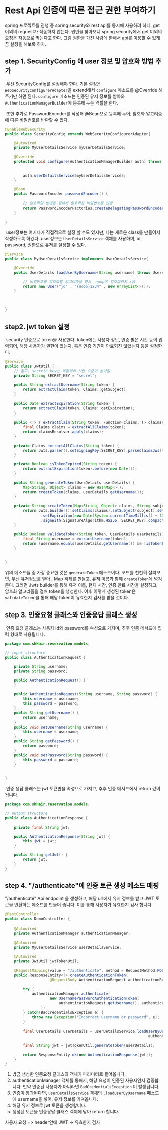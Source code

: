 # Rest Api 인증에 따른 접근 권한 부여하기



 spring 프로젝트를 진행 중 spring security와 rest api를 동시에 사용하려 하니, get 이외의 request가 작동하지 않는다. 원인을 찾아보니 spring security에서 get 이외의 요청은 자동으로 막는다고 한다. 그럼 권한을 가진 사람에 한해서 api를 이용할 수 있게끔 설정을 해보록 하자.



## step 1. SecurityConfig 에 user 정보 및 암호화 방법 추가

​	우선 SecurityConfig를 설정해야 한다. 기본 설정은 `WebSecurityConfigurerAdapter`을 extend해서 `configure` 메소드를 @Override 해주기만 하면 된다. `configure` 메소드는 인증된 유저 정보를 받아와 `AuthenticationManagerBuilder`에 등록해 두는 역할을 한다. 

​	또한 추가로 PasswordEncoder를 작성해 @Bean으로 등록해 두어, 암호화 알고리즘에 따른 비밀번호를 반환할 수 있다.

```java
@EnableWebSecurity
public class SecurityConfig extends WebSecurityConfigurerAdapter{

	@Autowired
	private MyUserDetailsService myUserDetailsService;
	
	@Override
	protected void configure(AuthenticationManagerBuilder auth) throws Exception {
		
		
		auth.userDetailsService(myUserDetailsService);
	}

	@Bean
	public PasswordEncoder passwordEncoder() {
		
		// 암호화할 방법을 정해서 암호화된 비밀번호를 반환
		return PasswordEncoderFactories.createDelegatingPasswordEncoder();
	}
	
}
```

​	user정보는 여기다가 직접적으로 설정 할 수도 있지만, 나는 새로운 class를 만들어서 작성하도록 하겠다. user정보는 `UserDetailsService` 객체를 사용하며, id, password, 권한으로 유저를 설정할 수 있다. 

```java
@Service
public class MyUserDetailsService implements UserDetailsService{

	@Override
	public UserDetails loadUserByUsername(String username) throws UsernameNotFoundException {

		// 비밀먼호를 암호화할 알고리즘을 명시. noop은 암호화하지 x음
		return new User("jo" , "{noop}1234" , new ArrayList<>());
	}
	
	

}
```



## step2. jwt token 설정

​	security 인증으로 token을 사용한다. token에는 사용자 정보, 인증 받은 시간 등이 입력되어, 해당 사용자가 권한이 있는지, 혹은 인증 기간이 만료되진 않았는지 등을 설정한다. 

```java
@Service
public class JwtUtil {
	// 참고. secrete key는 복잡해야 보안 수준이 높아짐.
	private String SECRET_KEY = "secret";
	
	public String extractUsername(String token) {
		return extractClaim(token, Claims::getSubject);
	}
	
	public Date extractExpiration(String token) {
		return extractClaim(token, Claims::getExpiration);
	}
	
	public <T> T extractClaim(String token, Function<Claims, T> claimsResolver) {
		final Claims claims = extractAllClaims(token);
		return claimsResolver.apply(claims);
	}
	
	private Claims extractAllClaims(String token) {
		return Jwts.parser().setSigningKey(SECRET_KEY).parseClaimsJws(token).getBody();
	}

	private Boolean isTokenExpired(String token) {
		return extractExpiration(token).before(new Date());
	}
	
	public String generateToken(UserDetails userDetails) {
		Map<String, Object> claims = new HashMap<>();
		return createToken(claims, userDetails.getUsername());
	}
	
	private String createToken(Map<String, Object> claims, String subject) {
		return Jwts.builder().setClaims(claims).setSubject(subject).setIssuedAt(new Date(System.currentTimeMillis()))
				.setExpiration(new Date(System.currentTimeMillis() + 1000 * 60 * 60 * 10))
				.signWith(SignatureAlgorithm.HS256, SECRET_KEY).compact();
	}
	
	public Boolean validateToken(String token, UserDetails userDetails) {
		final String username = extractUsername(token);
		return (username.equals(userDetails.getUsername()) && !isTokenExpired(token));
	}
	
	
}

```

 위의 메소드들 중 가장 중요한 것은 `generateToken` 메소드이다. 코드를 천천히 살펴보면, 우선 유저정보를 받아 , Map 객체를 만들고, 유저 이름과 함께 `createToken`에 넘겨준다. 그러면 Jwts builder를 통해 유저 이름, 현재 시간, 인증 만료 시간을 설정하고, 암호화 알고리즘을 걸쳐 token을 생성한다. 이후 이렇게 생성된 token은 `validateToken` 을 통해 해당 token이 유효한지 검사를 받을 것이다. 



## step 3. 인증요청 클래스와 인증응답 클래스 생성

​	인증 요청 클래스는 사용자 id와 password를 속성으로 가지며, 추후 인증 메서드에 입력 형태로 사용됩니다.

```java
package com.shHair.reservation.models;

// input structure
public class AuthenticationRequest {

	private String username;
	private String password;

	public AuthenticationRequest() {
	}
	
	public AuthenticationRequest(String username, String password) {
		this.username = username;
		this.password = password;
	}
	public String getUsername() {
		return username;
	}
	public void setUsername(String username) {
		this.username = username;
	}
	public String getPassword() {
		return password;
	}
	public void setPassword(String password) {
		this.password = password;
	}
	
	
}

```

​	인증 응답 클래스는 jwt 토큰만을 속성으로 가지고, 추후 인증 메서드에서 return 값이 됩니다.

```java
package com.shHair.reservation.models;

// output structure
public class AuthenticationResponse {

	private final String jwt;

	public AuthenticationResponse(String jwt) {
		this.jwt = jwt;
	}

	public String getJwt() {
		return jwt;
	}	
}
```





## step 4. "/authenticate"에 인증 토큰 생성 메소드 매핑

"/authenticate" Api endpoint 을 생성하고, 해당 url에서 유저 정보를 받고 JWT 토큰을 반환하는 메소드를 만들어 줍니다. 이를 통해 사용자가 유효한지 검사 합니다.

```java
@RestController
public class DemoController {
	
	@Autowired
	private AuthenticationManager authenticationManager;
	
	@Autowired
	private MyUserDetailsService userDetailsService;
	
	@Autowired
	private JwtUtil jwtTokenUtil;
	
	@RequestMapping(value = "/authenticate", method = RequestMethod.POST)
	public ResponseEntity<?> createAuthenticationToken(
        			@RequestBody AuthenticationRequest authenticationRequest) throws Exception{
		
		try {
			authenticationManager.authenticate(
					new UsernamePasswordAuthenticationToken(
                        authenticationRequest.getUsername(), authenticationRequest.getPassword())
				);
		} catch(BadCredentialsException e) {
			throw new Exception("Incorrect username or password", e);
		}
		
		final UserDetails userDetails = userDetailsService.loadUserByUsername(
            													authenticationRequest.getUsername());
		
		final String jwt = jwtTokenUtil.generateToken(userDetails);
		
		return ResponseEntity.ok(new AuthenticationResponse(jwt));
	}
}

```

1. 방금 생성한 인증요청 클래스의 객체가 파라미터로 들어옵니다.
2. authenticationManager 객체를 통해서, 해당 요청이 인증된 사용자인지 검증합니다. 만약 인증된 사용자가 아니라면 `BadCredentialsException` 이 발생됩니다.
3. 인증이 통과된다면, `userDetailsService` 객체의 `.loadUserByUsername` 메소드에 username을 넣어, 유저 정보를 가져옵니다.
4. 해당 유저 정보로 jwt 토큰을 생성합니다.
5. 생성된 토큰을 인증응답 클래스 객체에 담아 return 합니다. 



사용자 요청 => header안에 JWT => 유효한지 검사 

